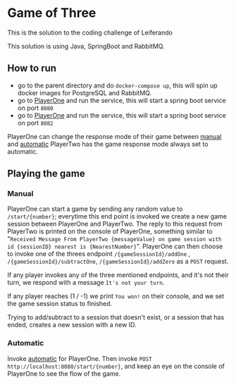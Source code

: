 # Game of Three 
This is the solution to the coding challenge of Leiferando 

This solution is using Java, SpringBoot and RabbitMQ. 

## How to run 
* go to the parent directory and do `docker-compose up`, this will spin up docker images for PostgreSQL and RabbitMQ.
* go to [PlayerOne](PlayerOne/src/main/java/com/lieferando/servicea/PlayerOne.java) and run the service, this will start a spring boot service on port `8080`
* go to [PlayerOne](PlayerTwo/src/main/java/com/lieferando/serviceb/PlayerTwo.java) and run the service, this will start a spring boot service on port `8082`

PlayerOne can change the response mode of their game between [manual](http://localhost:8080/manual) and [automatic](http://localhost:8080/automatic)
PlayerTwo has the game response mode always set to automatic. 

## Playing the game
### Manual 
PlayerOne can start a game by sending any random value to `/start/{number}`; everytime this end point is invoked we create a new game session between PlayerOne and PlayerTwo.
The reply to this request from PlayerTwo is printed on the console of PlayerOne, something similar to "`Received Message From PlayerTwo {messageValue} on game session with id {sessionID} nearest is {NearestNumber}`".
PlayerOne can then choose to invoke one of the threes endpoint  `/{gameSessionId}/addOne` , `/{gameSessionId}/subtractOne`, `/{gameSessionId}/addZero` as a `POST` request.

If any player invokes any of the three mentioned endpoints, and it's not their turn, we respond with a message `It's not your turn`.

If any player reaches (1 / -1) we print `You won!` on their console, and we set the game session status to finished.

Trying to add/subtract to a session that doesn't exist, or a session that has ended, creates a new session with a new ID.

### Automatic
Invoke [automatic](http://localhost:8080/automatic) for PlayerOne. 
Then invoke `POST http://localhost:8080/start/{number}`, and keep an eye on the console of PlayerOne to see the flow of the game. 




